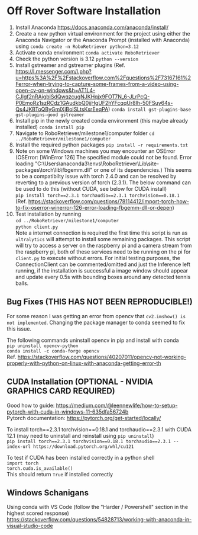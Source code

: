 # Off Rover Software Installation 
1. Install Anaconda https://docs.anaconda.com/anaconda/install/
2. Create a new python virtual environment for the project using either the Anaconda Navigator or the Anaconda Prompt (installed with Anaconda) using
   `conda create -n RoboRetriever python=3.12`
3. Activate conda environment
   `conda activate RoboRetriever`
4. Check the python version is 3.12
   `python --version`
6. Install gstreamer and gstreamer plugins (Ref. https://l.messenger.com/l.php?u=https%3A%2F%2Fstackoverflow.com%2Fquestions%2F73167161%2Ferror-when-trying-to-capture-some-frames-from-a-video-using-open-cv-on-windows&h=AT1L4-CJlgf2nRAigbISdQwqzcugNJKHqjx9FOT7N_6-JLrPcQ-P0EmoRz1szRCdz1GAudkbQ0jjHgUF2hYFcqqUr8Ih-50FSuy64s-Qs4JKBToQByGmlXjBoISLtsKsrEeqPA)
   `conda install gst-plugins-base gst-plugins-good gstreamer`
7. Install pip in the newly created conda environment (this maybe already installed)
  `conda install pip`
8. Navigate to RoboRetriever/milestone1/computer folder
   `cd ../RoboRetriever/milestone1/computer`
9. Install the required python packages
   `pip install -r requirements.txt`
10. Note on some Windows machines you may encounter an OSError (OSError: [WinError 126] The specified module could not be found.
   Error loading "C:\Users\anaconda3\envs\RoboRetriever\Lib\site-packages\torch\lib\fbgemm.dll" or one of its dependencies.) This seems to be a
   compatibilty issue with torch 2.4.0 and can be resolved by reverting to a previous version of torch (2.3.1). The below command can be used to do this (without CUDA, see below for CUDA install)<br /> `pip install torch==2.3.1 torchaudio==2.3.1 torchvision==0.18.1` <br />(Ref. https://stackoverflow.com/questions/78114412/import-torch-how-to-fix-oserror-winerror-126-error-loading-fbgemm-dll-or-depen)
11. Test installation by running <br />
    `cd ../RoboRetriever/milestone1/computer` <br />
    `python client.py` <br />
    Note a internet connection is required the first time this script is run as `ultralytics` will attempt to install some remaining packages. This script will try to access a server on the raspberry pi and a camera stream from the raspberry pi, both of these services need to be running on the pi for `client.py` to execute without errors. For initial testing purposes, the ConnectionClient can be commented/omitted and just the Inference left running, if the installation is successful a image window should appear and update every 0.5s with bounding boxes around any detected tennis balls.

## Bug Fixes (THIS HAS NOT BEEN REPRODUCIBLE!)
For some reason I was getting an error from opencv that `cv2.imshow() is not implemented`. Changing the package manager to conda seemed to fix this issue.

The following commands uninstall opencv in pip and install with conda <br />
`pip uninstall opencv-python`<br />
`conda install -c conda-forge opencv` <br />
Ref. https://stackoverflow.com/questions/40207011/opencv-not-working-properly-with-python-on-linux-with-anaconda-getting-error-th 


## CUDA Installation (OPTIONAL - NVIDIA GRAPHICS CARD REQUIRED)
Good how to guide: https://medium.com/@leennewlife/how-to-setup-pytorch-with-cuda-in-windows-11-635dfa56724b <br />
Pytorch documentation: https://pytorch.org/get-started/locally/

To install torch==2.3.1 torchvision==0.18.1 and torchaudio==2.3.1 with CUDA 12.1 (may need to uninstall and reinstall using `pip uninstall`) <br />
`pip install torch==2.3.1 torchvision==0.18.1 torchaudio==2.3.1 --index-url https://download.pytorch.org/whl/cu121`

To test if CUDA has been installed correctly in a python shell <br/>
`import torch` <br/>
`torch.cuda.is_available()` <br/>
This should return `True` if installed correctly

## Windows Schanigans
Using conda with VS Code (follow the "Harder / Powershell" section in the highest scored response)
https://stackoverflow.com/questions/54828713/working-with-anaconda-in-visual-studio-code
